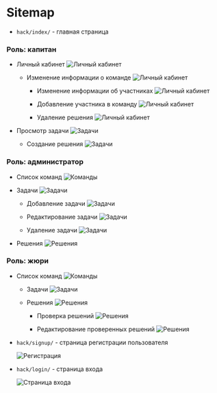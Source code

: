 # Sitemap

- `hack/index/` - главная страница

### Роль: капитан

- Личный кабинет
  ![Личный кабинет](personal.png)

  - Изменение информации о команде
    ![Личный кабинет](edit_team.png)
      
    - Изменение информации об участниках
      ![Личный кабинет](edit_member.png)
        
    - Добавление участника в команду
      ![Личный кабинет](add-member.png)
        
    - Удаление решения
      ![Личный кабинет](delete_solution.png)
    
- Просмотр задачи
  ![Задачи](captain_issue.png)
    - Создание решения
      ![Задачи](create_solution.png)
  
### Роль: администратор
- Список команд
  ![Команды](team_list.png)
    
- Задачи
  ![Задачи](issue_get.png)
    - Добавление задачи
    ![Задачи](add_issue.png)
      
    - Редактирование задачи
      ![Задачи](edit_issue.png)
        
    - Удаление задачи
      ![Задачи](delete_issue.png)
  
- Решения
  ![Решения](admin_solution.png)
  
### Роль: жюри
- Список команд
  ![Команды](team_list.png)
    
    - Задачи
      ![Задачи](jury_get_issue.png)

    - Решения
      ![Решения](jury_solutions.png)
        - Проверка решений
          ![Решения](check_solution.png)

        - Редактирование проверенных решений
          ![Решения](edit_solution.png)


- `hack/signup/` - страница регистрации пользователя

  ![Регистрация](signup.png)

- `hack/login/` - страница входа

  ![Страница входа](login.png)

